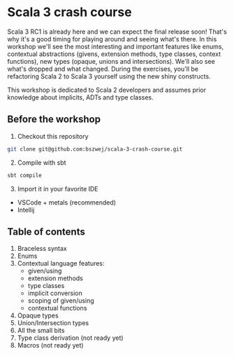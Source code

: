 # Scala 3 crash course

Scala 3 RC1 is already here and we can expect the final release soon! That's why it's a good timing for playing around and seeing what's there. In this workshop we'll see the most interesting and important features like enums, contextual abstractions (givens, extension methods, type classes, context functions), new types (opaque, unions and intersections). We'll also see what's dropped and what changed. During the exercises, you'll be refactoring Scala 2 to Scala 3 yourself using the new shiny constructs.

This workshop is dedicated to Scala 2 developers and assumes prior knowledge about implicits, ADTs and type classes.

## Before the workshop
1. Checkout this repository
```sh
git clone git@github.com:bszwej/scala-3-crash-course.git
```

2. Compile with sbt
```sh
sbt compile
```

3. Import it in your favorite IDE
- VSCode + metals (recommended)
- Intellij

## Table of contents
1. Braceless syntax
2. Enums
3. Contextual language features:
    - given/using
    - extension methods
    - type classes
    - implicit conversion
    - scoping of given/using
    - contextual functions
4. Opaque types
5. Union/Intersection types
6. All the small bits
7. Type class derivation (not ready yet)
8. Macros (not ready yet)
